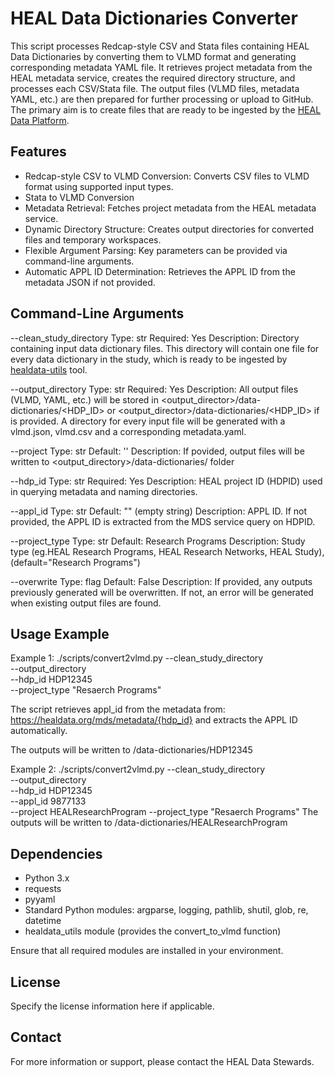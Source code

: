 # HEAL Data Dictionaries Converter

This script processes Redcap-style CSV and Stata files containing HEAL Data Dictionaries by converting them
to VLMD format and generating corresponding metadata YAML file. It retrieves project metadata from
the HEAL metadata service, creates the required directory structure, and processes each CSV/Stata
file. The output files (VLMD files, metadata YAML, etc.) are then prepared for further
processing or upload to GitHub.
The primary aim is to create files that are ready to be ingested by the [HEAL Data Platform](https://healdata.org/portal).

## Features

- Redcap-style CSV to VLMD Conversion: Converts CSV files to VLMD format using supported input types.
- Stata to VLMD Conversion
- Metadata Retrieval: Fetches project metadata from the HEAL metadata service.
- Dynamic Directory Structure: Creates output directories for converted files and
  temporary workspaces.
- Flexible Argument Parsing: Key parameters can be provided via command-line arguments.
- Automatic APPL ID Determination: Retrieves the APPL ID from the metadata JSON if not
  provided.

## Command-Line Arguments

--clean_study_directory
Type: str
Required: Yes
Description: Directory containing input data dictionary files. This directory will contain one file for every data dictionary in the study, which is ready to be ingested by [healdata-utils](https://heal.github.io/healdata-utils/) tool.

--output_directory
Type: str
Required: Yes
Description: All output files (VLMD, YAML, etc.) will be stored in <output_director>/data-dictionaries/<HDP_ID> or <output_director>/data-dictionaries/<HDP_ID> if <project> is provided.
A directory for every input file will be generated with a vlmd.json, vlmd.csv and a corresponding metadata.yaml.

--project
Type: str
Default: ''
Description: If povided, output files will be written to <output_directory>/data-dictionaries/<project> folder

--hdp_id
Type: str
Required: Yes
Description: HEAL project ID (HDPID) used in querying metadata and naming directories.

--appl_id
Type: str
Default: "" (empty string)
Description: APPL ID. If not provided, the APPL ID is extracted from the MDS service query on HDPID.

--project_type
Type: str
Default: Research Programs
Description: Study type (eg.HEAL Research Programs, HEAL Research Networks, HEAL Study), (default="Research Programs")

--overwrite
Type: flag
Default: False
Description: If provided, any outputs previously generated will be overwritten. If not, an error will be generated when existing output files are found.

## Usage Example

Example 1:
./scripts/convert2vlmd.py --clean_study_directory <path-to-dir-with-study-files> \
 --output_directory <path-to-output-directory> \
 --hdp_id HDP12345 \
 --project_type "Resaerch Programs"

The script retrieves appl_id from the metadata from: https://healdata.org/mds/metadata/{hdp_id} and extracts the APPL ID automatically.

The outputs will be written to <path-to-output-directory>/data-dictionaries/HDP12345

Example 2:
./scripts/convert2vlmd.py --clean_study_directory <path-to-dir-with-study-files> \
 --output_directory <path-to-output-directory> \
 --hdp_id HDP12345 \
 --appl_id 9877133 \
 --project HEALResearchProgram
--project_type "Resaerch Programs"
The outputs will be written to <path-to-output-directory>/data-dictionaries/HEALResearchProgram

## Dependencies

- Python 3.x
- requests
- pyyaml
- Standard Python modules: argparse, logging, pathlib, shutil, glob, re, datetime
- healdata_utils module (provides the convert_to_vlmd function)

Ensure that all required modules are installed in your environment.

## License

Specify the license information here if applicable.

## Contact

For more information or support, please contact the HEAL Data Stewards.
